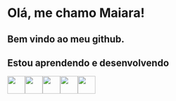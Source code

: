 # Olá, me chamo Maiara!
## Bem vindo ao meu github.

## Estou aprendendo e desenvolvendo
<img loading="lazy" src="https://cdn.jsdelivr.net/gh/devicons/devicon/icons/java/java-original.svg" width="40" height="40"/><img loading="lazy" src="https://cdn.jsdelivr.net/gh/devicons/devicon@latest/icons/python/python-original.svg" width="40" height="40"/><img loading="lazy" src="https://cdn.jsdelivr.net/gh/devicons/devicon@latest/icons/flutter/flutter-original.svg" width="40" height="40"/><img loading="lazy" src="https://cdn.jsdelivr.net/gh/devicons/devicon@latest/icons/spring/spring-original.svg" width="40" height="40"/><img loading="lazy" img src="https://cdn.jsdelivr.net/gh/devicons/devicon@latest/icons/git/git-original.svg" width="40" height="40"/>


